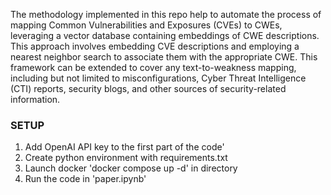 The methodology implemented in this repo help to automate the process of mapping Common Vulnerabilities and Exposures (CVEs) to CWEs, leveraging a vector database containing embeddings of CWE descriptions. This approach involves embedding CVE descriptions and employing a nearest neighbor search to associate them with the appropriate CWE.
This framework can be extended to cover any text-to-weakness mapping, including but not limited to misconfigurations, Cyber Threat Intelligence (CTI) reports, security blogs, and other sources of security-related information.

### SETUP

1. Add OpenAI API key to the first part of the code'
2. Create python environment with requirements.txt
3. Launch docker 'docker compose up -d' in directory
4. Run the code in 'paper.ipynb'
